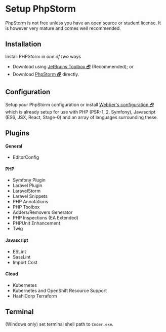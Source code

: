 # Setup PhpStorm
PhpStorm is not free unless you have an open source or student license. 
It is however very mature and comes well recommended.

## Installation
Install PHPStorm in _one of two_ ways
- Download using [JetBrains Toolbox 🗗](https://www.jetbrains.com/toolbox/download/) (Recommended); or
- Download [PhpStorm 🗗](https://www.jetbrains.com/phpstorm/download/) directly.

## Configuration
Setup your PhpStorm configuration or install [Webber's configuration 🗗](https://github.com/webbertakken/PHPStormSettings)
which is already setup for use with PHP (PSR-1, 2, Symfony), Javascript (ES6, JSX, React, Stage-0) and an array
of languages surrounding these.

## Plugins

#### General
- EditorConfig

#### PHP
- Symfony Plugin
- Laravel Plugin
- LaravelStorm
- Laravel Snippets
- PHP Annotations
- PHP Toolbox
- Adders/Removers Generator
- PHP Inspections (EA Extended)
- PHPUnit Enhancement
- Twig

#### Javascript
- ESLint
- SassLint
- Import Cost

#### Cloud
- Kubernetes
- Kubernetes and OpenShift Resource Support
- HashiCorp Terraform

## Terminal
(Windows only) set terminal shell path to `Cmder.exe`.
